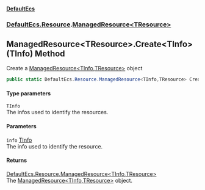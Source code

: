 #### [DefaultEcs](./index.md 'index')
### [DefaultEcs.Resource](./DefaultEcs-Resource.md 'DefaultEcs.Resource').[ManagedResource&lt;TResource&gt;](./DefaultEcs-Resource-ManagedResource-TResource-.md 'DefaultEcs.Resource.ManagedResource&lt;TResource&gt;')
## ManagedResource&lt;TResource&gt;.Create&lt;TInfo&gt;(TInfo) Method
Create a [ManagedResource&lt;TInfo,TResource&gt;](./DefaultEcs-Resource-ManagedResource-TInfo_TResource-.md 'DefaultEcs.Resource.ManagedResource&lt;TInfo,TResource&gt;') object  
```csharp
public static DefaultEcs.Resource.ManagedResource<TInfo,TResource> Create<TInfo>(TInfo info);
```
#### Type parameters
<a name='DefaultEcs-Resource-ManagedResource-TResource--Create-TInfo-(TInfo)-TInfo'></a>
`TInfo`  
The infos used to identify the resources.  
  
#### Parameters
<a name='DefaultEcs-Resource-ManagedResource-TResource--Create-TInfo-(TInfo)-info'></a>
`info` [TInfo](#DefaultEcs-Resource-ManagedResource-TResource--Create-TInfo-(TInfo)-TInfo 'DefaultEcs.Resource.ManagedResource&lt;TResource&gt;.Create&lt;TInfo&gt;(TInfo).TInfo')  
The info used to identify the resource.  
  
#### Returns
[DefaultEcs.Resource.ManagedResource&lt;](./DefaultEcs-Resource-ManagedResource-TInfo_TResource-.md 'DefaultEcs.Resource.ManagedResource&lt;TInfo,TResource&gt;')[TInfo](#DefaultEcs-Resource-ManagedResource-TResource--Create-TInfo-(TInfo)-TInfo 'DefaultEcs.Resource.ManagedResource&lt;TResource&gt;.Create&lt;TInfo&gt;(TInfo).TInfo')[,](./DefaultEcs-Resource-ManagedResource-TInfo_TResource-.md 'DefaultEcs.Resource.ManagedResource&lt;TInfo,TResource&gt;')[TResource](./DefaultEcs-Resource-ManagedResource-TResource-.md#DefaultEcs-Resource-ManagedResource-TResource--TResource 'DefaultEcs.Resource.ManagedResource&lt;TResource&gt;.TResource')[&gt;](./DefaultEcs-Resource-ManagedResource-TInfo_TResource-.md 'DefaultEcs.Resource.ManagedResource&lt;TInfo,TResource&gt;')  
The [ManagedResource&lt;TInfo,TResource&gt;](./DefaultEcs-Resource-ManagedResource-TInfo_TResource-.md 'DefaultEcs.Resource.ManagedResource&lt;TInfo,TResource&gt;') object.  
